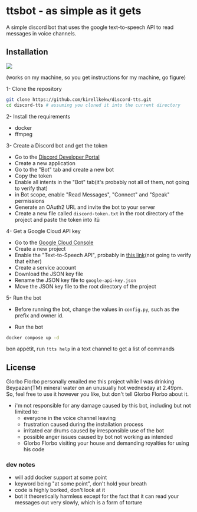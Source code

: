 # ttsbot - as simple as it gets

A simple discord bot that uses the google text-to-speech API to read messages in voice channels.

## Installation

<div>
<img src="https://blog.codinghorror.com/content/images/uploads/2007/03/6a0120a85dcdae970b0128776ff992970c-pi.png" align: center; />
</div>

(works on my machine, so you get instructions for my machine, go figure)

1- Clone the repository

```bash
git clone https://github.com/kirellkekw/discord-tts.git
cd discord-tts # assuming you cloned it into the current directory
```

2- Install the requirements

- docker
- ffmpeg

3- Create a Discord bot and get the token

- Go to the [Discord Developer Portal](https://discord.com/developers/applications)
- Create a new application
- Go to the "Bot" tab and create a new bot
- Copy the token
- Enable all intents in the "Bot" tab(it's probably not all of them, not going to verify that)
- in Bot scope, enable "Read Messages", "Connect" and "Speak" permissions
- Generate an OAuth2 URL and invite the bot to your server
- Create a new file called `discord-token.txt` in the root directory of the project and paste the token into itü

4- Get a Google Cloud API key

- Go to the [Google Cloud Console](https://console.cloud.google.com/)
- Create a new project
- Enable the "Text-to-Speech API", probably in [this link](https://console.cloud.google.com/apis/api/texttospeech.googleapis.com)(not going to verify that either)
- Create a service account
- Download the JSON key file
- Rename the JSON key file to `google-api-key.json`
- Move the JSON key file to the root directory of the project

5- Run the bot

- Before running the bot, change the values in `config.py`, such as the prefix and owner id.

- Run the bot

```bash
docker compose up -d
```

bon appétit, run `!tts help` in a text channel to get a list of commands

## License

Glorbo Florbo personally emailed me this project while I was drinking Beypazarı(TM) mineral water on an unusually
hot wednesday at 2.49pm. So, feel free to use it however you like, but don't tell Glorbo Florbo
about it.

- i'm not responsible for any damage caused by this bot, including but not limited to:
  - everyone in the voice channel leaving
  - frustration caused during the installation process
  - irritated ear drums caused by irresponsible use of the bot
  - possible anger issues caused by bot not working as intended
  - Glorbo Florbo visiting your house and demanding royalties for using his code

### dev notes

- will add docker support at some point
- keyword being "at some point", don't hold your breath
- code is highly borked, don't look at it
- bot it theoretically harmless except for the fact that it can read your messages out very slowly, which is a form of torture
